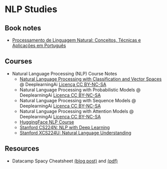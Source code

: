 # NLP Studies
## Book notes
- [Processamento de Linguagem Natural: Conceitos, Técnicas e Aplicações em Português](https://github.com/k3ybladewielder/nlp/blob/main/books/pln_caseli.md)

## Courses
- Natural Language Processing (NLP) Course Notes
  - [Natural Language Processing with Classification and Vector Spaces](https://github.com/k3ybladewielder/nlp/blob/main/nlp_classification_vectors/nlp_classification_vectors.ipynb) @ DeeplearningAi [Licença CC BY-NC-SA](https://github.com/k3ybladewielder/math_for_ml_ds/blob/main/LICENSE)
  - Natural Language Processing with Probabilistic Models @ DeeplearningAi [Licença CC BY-NC-SA](https://github.com/k3ybladewielder/math_for_ml_ds/blob/main/LICENSE)
  - Natural Language Processing with Sequence Models @ DeeplearningAi [Licença CC BY-NC-SA](https://github.com/k3ybladewielder/math_for_ml_ds/blob/main/LICENSE)
  - Natural Language Processing with Attention Models @ DeeplearningAi [Licença CC BY-NC-SA](https://github.com/k3ybladewielder/math_for_ml_ds/blob/main/LICENSE)
  - [HuggingFace NLP Course](https://github.com/k3ybladewielder/nlp/blob/main/huggingface_course/nlp_course.ipynb)
  - [Stanford CS224N: NLP with Deep Learning](https://github.com/k3ybladewielder/nlp/blob/main/stanford_cs224n/stanford_cs224n.md)
  - [Stanford XCS224U: Natural Language Understanding](https://github.com/k3ybladewielder/nlp/blob/main/stanford_xcs224u/stanford_xcs224u.md)
  
## Resources
- Datacamp Spacy Cheatsheet [(blog post)](https://www.datacamp.com/cheat-sheet/spacy-cheat-sheet-advanced-nlp-in-python) and [(pdf)](spacy_cheatsheet.pdf)
